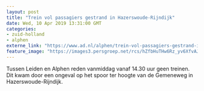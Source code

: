 ```yaml
---
layout: post
title: "Trein vol passagiers gestrand in Hazerswoude-Rijndijk"
date: Wed, 10 Apr 2019 13:31:00 GMT
categories: 
- zuid-holland 
- alphen 
externe_link: "https://www.ad.nl/alphen/trein-vol-passagiers-gestrand-in-hazerswoude-rijndijk~a3128741/"
feature_image: "https://images3.persgroep.net/rcs/hZfbHuTHw6Rz_yv6XfvAJXHAHcA/diocontent/145240217/_fitwidth/400/?appId=21791a8992982cd8da851550a453bd7f&quality=0.7"
---
```


Tussen Leiden en Alphen reden vanmiddag vanaf 14.30 uur geen treinen. Dit kwam door een ongeval op het spoor ter hoogte van de Gemeneweg in Hazerswoude-Rijndijk.
